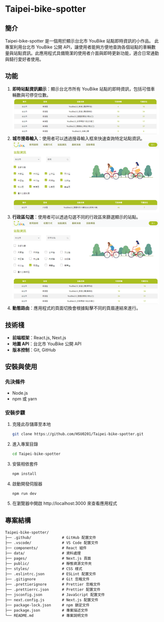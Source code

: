 # Taipei-bike-spotter

## 簡介

Taipei-bike-spotter 是一個用於顯示台北市 YouBike 站點即時資訊的小作品。
此專案利用台北市 YouBike 公開 API，讓使用者能夠方便地查詢各個站點的車輛數量與站點資訊。此應用程式具備簡潔的使用者介面與即時更新功能，適合日常通勤與騎行愛好者使用。

## 功能

1. **即時站點資訊顯示**：顯示台北市所有 YouBike 站點的即時資訊，包括可借車輛數與可停空位數。
![專案結構](./public/numberofbicycles.png)
2. **城市搜尋輸入**：使用者可以透過搜尋輸入框來快速查詢特定站點資訊。
![專案結構](./public/textSearch.png)
3. **行政區勾選**：使用者可以透過勾選不同的行政區來篩選顯示的站點。
![專案結構](./public/checkSearch.png)
4. **動態路由**：應用程式的頁面切換會根據點擊不同的頁眉連結來進行。


## 技術棧

- **前端框架**：React.js, Next.js
- **地圖 API**：台北市 YouBike 公開 API
- **版本控制**：Git, GitHub

## 安裝與使用

### 先決條件

- Node.js
- npm 或 yarn

### 安裝步驟

1. 克隆此存儲庫至本地
    ```bash
    git clone https://github.com/HSU0201/Taipei-bike-spotter.git
    ```

2. 進入專案目錄
    ```bash
    cd Taipei-bike-spotter
    ```

3. 安裝相依套件
    ```bash
    npm install
    ```

4. 啟動開發伺服器
    ```bash
    npm run dev
    ```

5. 在瀏覽器中開啟 http://localhost:3000 來查看應用程式

## 專案結構

```plaintext
Taipei-bike-spotter/
├── .github/              # GitHub 配置文件
├── .vscode/              # VS Code 配置文件
├── components/           # React 組件
├── data/                 # 資料處理
├── pages/                # Next.js 頁面
├── public/               # 靜態資源文件夾
├── styles/               # CSS 樣式
├── .eslintrc.json        # ESLint 配置文件
├── .gitignore            # Git 忽略文件
├── .prettierignore       # Prettier 忽略文件
├── .prettierrc.json      # Prettier 配置文件
├── jsconfig.json         # JavaScript 配置文件
├── next.config.js        # Next.js 配置文件
├── package-lock.json     # npm 鎖定文件
├── package.json          # 專案描述文件
└── README.md             # 專案說明文件
